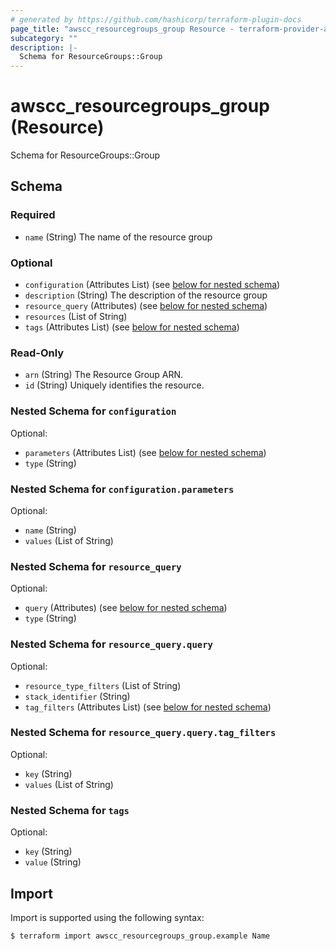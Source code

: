 ```yaml
---
# generated by https://github.com/hashicorp/terraform-plugin-docs
page_title: "awscc_resourcegroups_group Resource - terraform-provider-awscc"
subcategory: ""
description: |-
  Schema for ResourceGroups::Group
---
```


# awscc_resourcegroups_group (Resource)

Schema for ResourceGroups::Group



<!-- schema generated by tfplugindocs -->
## Schema

### Required

- `name` (String) The name of the resource group

### Optional

- `configuration` (Attributes List) (see [below for nested schema](#nestedatt--configuration))
- `description` (String) The description of the resource group
- `resource_query` (Attributes) (see [below for nested schema](#nestedatt--resource_query))
- `resources` (List of String)
- `tags` (Attributes List) (see [below for nested schema](#nestedatt--tags))

### Read-Only

- `arn` (String) The Resource Group ARN.
- `id` (String) Uniquely identifies the resource.

<a id="nestedatt--configuration"></a>
### Nested Schema for `configuration`

Optional:

- `parameters` (Attributes List) (see [below for nested schema](#nestedatt--configuration--parameters))
- `type` (String)

<a id="nestedatt--configuration--parameters"></a>
### Nested Schema for `configuration.parameters`

Optional:

- `name` (String)
- `values` (List of String)



<a id="nestedatt--resource_query"></a>
### Nested Schema for `resource_query`

Optional:

- `query` (Attributes) (see [below for nested schema](#nestedatt--resource_query--query))
- `type` (String)

<a id="nestedatt--resource_query--query"></a>
### Nested Schema for `resource_query.query`

Optional:

- `resource_type_filters` (List of String)
- `stack_identifier` (String)
- `tag_filters` (Attributes List) (see [below for nested schema](#nestedatt--resource_query--query--tag_filters))

<a id="nestedatt--resource_query--query--tag_filters"></a>
### Nested Schema for `resource_query.query.tag_filters`

Optional:

- `key` (String)
- `values` (List of String)




<a id="nestedatt--tags"></a>
### Nested Schema for `tags`

Optional:

- `key` (String)
- `value` (String)

## Import

Import is supported using the following syntax:

```shell
$ terraform import awscc_resourcegroups_group.example Name
```
